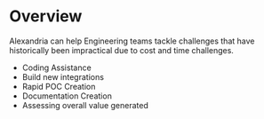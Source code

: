 # Overview

Alexandria can help Engineering teams tackle challenges that have historically been impractical due to cost and time challenges. 

* Coding Assistance
* Build new integrations
* Rapid POC Creation
* Documentation Creation
* Assessing overall value generated
